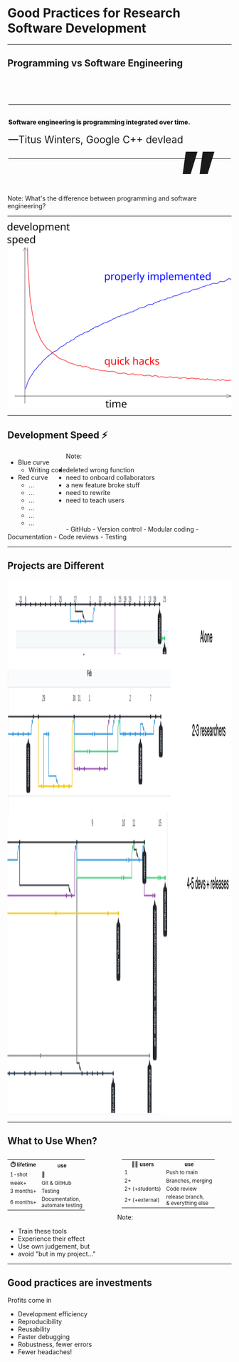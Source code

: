 <!--
title: Good Practices in Research Software Development
description: An Introduction
author: Ole Mussmann
version: 4.3.1
plugins: RevealMarkdown, RevealChalkboard, RevealHighlight, RevealMath.KaTeX, RevealMenu, RevealNotes, RevealSearch, RevealZoom
-->

<!-- .slide: data-state="blue_overlay yellow_flag yellow_strip purple_half_circle_bottom purple_blob right_e_top" data-background-video="./files/Mood video Homepage 2.mp4" data-background-video-loop data-background-video-muted="true" -->

# Good Practices for Research Software Development

---

<!-- .slide: data-state="standard" data-background="./files/workspace-1280538_1280.jpg"-->
<!-- Image by <a href="https://pixabay.com/users/freephotocc-2275370/?utm_source=link-attribution&amp;utm_medium=referral&amp;utm_campaign=image&amp;utm_content=1280538">Free Photos</a> from <a href="https://pixabay.com//?utm_source=link-attribution&amp;utm_medium=referral&amp;utm_campaign=image&amp;utm_content=1280538">Pixabay</a> -->

<style>

/* Blockquote main style */
.blockquote {
    position: relative;
    font-weight: 800;
    padding: 30px 0;
    width: 100%;
    max-width: 500px;
    z-index: 1;
    margin: 80px auto;
    align-self: center;
    border-top: solid 1px;
    border-bottom: solid 1px;
}

/* Blockquote header */
.blockquote h1 {
    position: relative;
    font-size: small;
    font-weight: 800;
    line-height: 1;
    margin: 0;
}

/* Blockquote right double quotes */
.blockquote:after {
    position: absolute;
    content: "”";
    font-size: 10rem;
    line-height: 0;
    bottom: -43px;
    right: 30px;
}

/* increase header size after 600px */
@media all and (min-width: 600px) {
    .blockquote h1 {
        font-size: 60px;
   }

}

/* Blockquote subheader */
.blockquote h4 {
    position: relative;
    font-size: 1.4rem;
    font-weight: normal;
    line-height: 1;
    margin: 0;
    padding-top: 20px;
    z-index: 1;
}

</style>


## Programming vs Software Engineering

<div class="blockquote-wrapper fragment">
  <div class="blockquote">
      Software engineering is programming integrated over time.
    <h4>&mdash;Titus Winters, Google C++ devlead</h4>
  </div>
</div>

Note:
What's the difference between programming and software engineering?

---

<!-- .slide: data-state="standard" data-background="./files/whitebg.png"  -->

<img width="800" alt="development speed" src="./files/development-speed.svg">

---

<!-- .slide: data-state="standard" data-background="./files/workspace-1280538_1280.jpg"-->

## Development Speed ⚡

<div style="float: left;">
<ul>
  <li>Blue curve
  <ul>
    <li>Writing code</li>
  </ul>
  <li>Red curve
  <ul>
    <li contenteditable="true">...</li>
    <li contenteditable="true">...</li>
    <li contenteditable="true">...</li>
    <li contenteditable="true">...</li>
    <li contenteditable="true">...</li>
    <li contenteditable="true">...</li>
  </ul>
</ul>
</div>

Note:
- deleted wrong function
- need to onboard collaborators
- a new feature broke stuff
- need to rewrite
- need to teach users
<br>
<br>
- GitHub
- Version control
- Modular coding
- Documentation
- Code reviews
- Testing

---

<!-- .slide: data-state="standard" data-background="./files/workspace-1280538_1280.jpg"-->

## Projects are Different

<img style="height: 30vh;" src="./files/branching.png"/>

---

<!-- .slide: data-state="standard" data-background="./files/workspace-1280538_1280.jpg"-->

## What to Use When?

<div style="width: 49%; float: left; font-size: smaller;">
  <table>
    <tr>
      <th>⏱️&nbsp;lifetime</th>
      <th>use</th>
    </tr>
    <tr>
      <td>1-shot</td>
      <td class="fragment" data-fragment-index="1">🚫</td>
    </tr>
    <tr>
      <td>week+</td>
      <td class="fragment" data-fragment-index="2">Git &amp; GitHub</td>
    </tr>
    <tr>
      <td>3 months+</td>
      <td class="fragment" data-fragment-index="3">Testing</td>
    </tr>
    <tr>
      <td>6 months+</td>
      <td class="fragment" data-fragment-index="4">Documentation,<br>automate testing</td>
    </tr>
  </table>
</div>

<div style="width: 49%; float: right; font-size: smaller;" class="fragment" data-fragment-index="5">
  <table>
    <tr>
      <th>🧑🧑&nbsp;users</th>
      <th>use</th>
    </tr>
    <tr>
      <td>1</td>
      <td class="fragment" data-fragment-index="6">Push to main</td>
    </tr>
    <tr>
      <td>2+</td>
      <td class="fragment" data-fragment-index="7">Branches, merging</td>
    </tr>
    <tr>
      <td>2+ (+students)</td>
      <td class="fragment" data-fragment-index="8">Code review</td>
    </tr>
    <tr>
      <td>2+ (+external)</td>
      <td class="fragment" data-fragment-index="9">release branch, <br>&amp; everything else</td>
    </tr>
  </table>
</div>

Note:
- Train these tools
- Experience their effect
- Use own judgement, but
- avoid "but in my project..."

---

<!-- .slide: data-state="standard" data-background="./files/workspace-1280538_1280.jpg"-->

## Good practices are investments

Profits come in

- Development efficiency
- Reproducibility
- Reusability
- Faster debugging
- Robustness, fewer errors
- Fewer headaches!